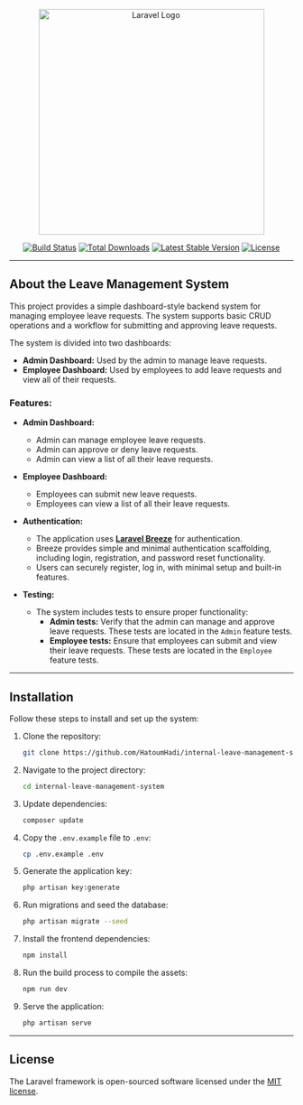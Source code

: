 <p align="center"><a href="https://laravel.com" target="_blank"><img src="https://raw.githubusercontent.com/laravel/art/master/logo-lockup/5%20SVG/2%20CMYK/1%20Full%20Color/laravel-logolockup-cmyk-red.svg" width="400" alt="Laravel Logo"></a></p>

<p align="center">
<a href="https://github.com/laravel/framework/actions"><img src="https://github.com/laravel/framework/workflows/tests/badge.svg" alt="Build Status"></a>
<a href="https://packagist.org/packages/laravel/framework"><img src="https://img.shields.io/packagist/dt/laravel/framework" alt="Total Downloads"></a>
<a href="https://packagist.org/packages/laravel/framework"><img src="https://img.shields.io/packagist/v/laravel/framework" alt="Latest Stable Version"></a>
<a href="https://packagist.org/packages/laravel/framework"><img src="https://img.shields.io/packagist/l/laravel/framework" alt="License"></a>
</p>

---

## About the Leave Management System

This project provides a simple dashboard-style backend system for managing employee leave requests. The system supports basic CRUD operations and a workflow for submitting and approving leave requests.

The system is divided into two dashboards:

- **Admin Dashboard:** Used by the admin to manage leave requests.
- **Employee Dashboard:** Used by employees to add leave requests and view all of their requests.

### Features:

- **Admin Dashboard:**
    - Admin can manage employee leave requests.
    - Admin can approve or deny leave requests.
    - Admin can view a list of all their leave requests.


- **Employee Dashboard:**
    - Employees can submit new leave requests.
    - Employees can view a list of all their leave requests.


- **Authentication:**
    - The application uses **[Laravel Breeze](https://laravel.com/docs/9.x/starter-kits#laravel-breeze)** for authentication.
    - Breeze provides simple and minimal authentication scaffolding, including login, registration, and password reset functionality.
    - Users can securely register, log in, with minimal setup and built-in features.


- **Testing:**
    - The system includes tests to ensure proper functionality:
        - **Admin tests:** Verify that the admin can manage and approve leave requests. These tests are located in the `Admin` feature tests.
        - **Employee tests:** Ensure that employees can submit and view their leave requests. These tests are located in the `Employee` feature tests.


--- 

## Installation

Follow these steps to install and set up the system:

1. Clone the repository:

    ```bash
    git clone https://github.com/HatoumHadi/internal-leave-management-system.git
    ```

2. Navigate to the project directory:

    ```bash
    cd internal-leave-management-system
    ```

3. Update dependencies:

    ```bash
    composer update
    ```

4. Copy the `.env.example` file to `.env`:

    ```bash
    cp .env.example .env
    ```

5. Generate the application key:

    ```bash
    php artisan key:generate
    ```

6. Run migrations and seed the database:

    ```bash
    php artisan migrate --seed
    ```
   
7. Install the frontend dependencies:

    ```bash
    npm install
    ```

8. Run the build process to compile the assets:

    ```bash
    npm run dev
    ```

9. Serve the application:

    ```bash
    php artisan serve
    ```

---

## License

The Laravel framework is open-sourced software licensed under the [MIT license](https://opensource.org/licenses/MIT).
